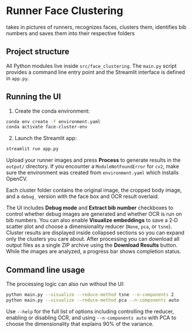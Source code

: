 # Runner Face Clustering

takes in pictures of runners, recognizes faces, clusters them, identifies bib numbers and saves them into their respective folders

## Project structure

All Python modules live inside ``src/face_clustering``. The ``main.py`` script
provides a command line entry point and the Streamlit interface is defined in
``app.py``.

## Running the UI

1. Create the conda environment:

```bash
conda env create -f environment.yaml
conda activate face-cluster-env
```

2. Launch the Streamlit app:

```bash
streamlit run app.py
```

Upload your runner images and press **Process** to generate results in the `output/` directory.
If you encounter a `ModuleNotFoundError` for `cv2`, make sure the environment was created from `environment.yaml` which installs OpenCV.

Each cluster folder contains the original image, the cropped body image, and a
`debug_` version with the face box and OCR result overlaid.

The UI includes **Debug mode** and **Extract bib number** checkboxes to control
whether debug images are generated and whether OCR is run on bib numbers. You
can also enable **Visualize embeddings** to save a 2‑D scatter plot and choose a
dimensionality reducer (`None`, `pca`, or `tsne`).
Cluster results are displayed inside collapsed sections so you can
expand only the clusters you care about. After processing you can download all
output files as a single ZIP archive using the **Download Results** button.
While the images are analyzed, a progress bar shows completion status.

## Command line usage

The processing logic can also run without the UI:

```bash
python main.py --visualize --reduce-method tsne --n-components 2
python main.py --visualize --reduce-method pca --n-components auto
```

Use `--help` for the full list of options including controlling the reducer,
enabling or disabling OCR, and using ``--n-components auto`` with PCA to choose
the dimensionality that explains 90% of the variance.
